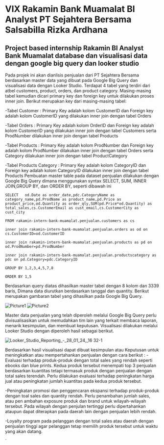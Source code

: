 # VIX Rakamin Bank Muamalat BI Analyst PT Sejahtera Bersama Salsabilla Rizka Ardhana
## Project based internship Rakamin BI Analyst Bank Muamalat database dan visualisasi data dengan google big query dan looker studio

Pada projek ini akan dianlisis penjualan dari PT Sejahtera Bersama berdasarkan master data yang dibuat pada Google Big Query dan visualisasi data dengan Looker Studio. Terdapat 4 tabel yang terdiri dari atbel customers, product, orders, dan product category. Masing-masing tabel kemudian dicari primary key dan foreign key untuk dilakukan proses inner join. Berikut merupakan key dari masing-masing tabel:

-Tabel Customer          : Primary Key adalah kolom CustomerID dan Foreign key adalah kolom CustomerID yang dilakukan inner join dengan tabel Orders 

-Tabel Orders            : Primary Key adalah kolom OrderID dan Foreign key adalah kolom CustomerID yang dilakukan inner join dengan tabel Customers serta ProdNumber 	dilakukan inner join dengan tabel Products

-Tabel Products          : Primary Key adalah kolom ProdNumber dan Foreign key adalah kolom ProdNumber dilakukan inner join dengan tabel Orders serta Category dilakukan inner 	join dengan tabel ProductCategory					

-Tabel Products Category  : Primary Key adalah kolom CategoryID dan Foreign key adalah kolom CategoryID dilakukan inner join dengan tabel Products
Pembuatan master table pada dataset penjualan dilakukan dengan Google Big Query dimana menggunakan syntax SELECT, SUM, INNER JOIN,GROUP BY, dan ORDER BY, seperti dibawah ini

`SELECT  
od.Date as order_date,pdc.CategoryName as category_name,pd.ProdName as product_name,pd.Price as product_price,od.Quantity as order_qty,SUM(pd.Price*od.Quantity) as total_sales,cs.CustomerEmail as cust_email,cs.CustomerCity as cust_city`

`FROM rakamin-intern-bank-muamalat.penjualan.customers as cs`

`inner join rakamin-intern-bank-muamalat.penjualan.orders as od
on cs.CustomerID=od.CustomerID`

`inner join rakamin-intern-bank-muamalat.penjualan.products as pd
on od.ProdNumber=pd.ProdNumber`

`inner join rakamin-intern-bank-muamalat.penjualan.productscategory as pdc
on pd.Category=pdc.CategoryID`

`GROUP BY 1,2,3,4,5,7,8`

`ORDER BY 1,5`

Berdasarkan query diatas dihasilkan master tabel dengan 8 kolom dan 3339 baris, Dimana data diurutkan berdasarkan tanggal dan quantity. Berikut merupakan gambaran tabel yang dihasilkan pada Google Big Query.

![Picture1](https://github.com/salsabillarzk/VIX-Rakamin_BI-Analyst-PT-Sejahtera-Bersama_Salsabilla-Rizka-Ardhana/assets/157949784/cf47c085-2f82-4fde-85cd-ce20f7e1da68)
![Picture2](https://github.com/salsabillarzk/VIX-Rakamin_BI-Analyst-PT-Sejahtera-Bersama_Salsabilla-Rizka-Ardhana/assets/157949784/66c8130a-8641-4381-bda5-a10542357145)

Master data penjualan yang telah diperoleh melalui Google Big Query perlu divisualisasikan untuk memudahkan tim lain yang terkait membaca laporan, menarik kesimpulan, dan membuat keputusan. Visualisasi dilakukan melalui Looker Studio dengan diperoleh hasil sebagai berikut.  

![Looker_Studio_Reporting_-_28_01_24,_16 32-1](https://github.com/salsabillarzk/VIX-Rakamin_BI-Analyst-PT-Sejahtera-Bersama_Salsabilla-Rizka-Ardhana/assets/157949784/af93eeee-a99e-442d-b7d4-bbc9e0d64247)

Berdasarkan hasil visualisasi dapat dibuat kesimpulan atau Keputusan untuk meningkatkan atau mempertahankan penjualan dengan cara berikut :
-Evaluasi terhadap produk-produk dengan total sales yang rendah seperti ebooks dan blue prints. Kedua produk tersebut menempati top 3 penjualan berdasarkan kuantitas tetapi termasuk produk dengan penjualan dengan total sales terendah. Perlu dilakukan evaluasi terhadap peningkatan harga jual atau peningkatan jumlah kuantitas pada kedua produk tersebut. 

-Peningkatan promosi dan penggencaran ekspansi terhadap produk-produk dengan toal sales dan quantity rendah. Perlu penambahan jumlah sales, atau pen ambahan exposure produk dan brand untuk wilayah-wilayah tersebut. Pada wilayah dengan penjulan tertinggi perlu dipertahankan ataupun dapat diterapkan pada daerah lain dengan penjualan lebih rendah. 

-Loyalty program pada pelanggan dengan total sales atau daerah dengan penjualan tinggi agar pelanggan tetap memilih produk tersebut untuk waktu yang akan datang.





`

